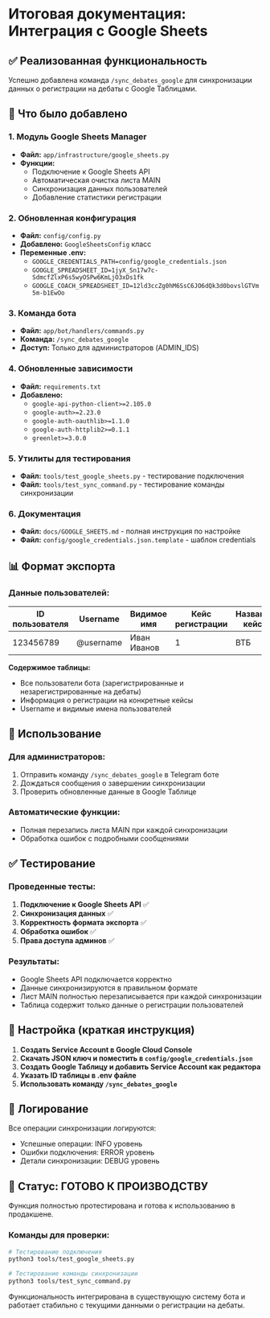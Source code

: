 # Итоговая документация: Интеграция с Google Sheets

## ✅ Реализованная функциональность

Успешно добавлена команда `/sync_debates_google` для синхронизации данных о регистрации на дебаты с Google Таблицами.

## 🔧 Что было добавлено

### 1. Модуль Google Sheets Manager
- **Файл:** `app/infrastructure/google_sheets.py`
- **Функции:** 
  - Подключение к Google Sheets API
  - Автоматическая очистка листа MAIN
  - Синхронизация данных пользователей
  - Добавление статистики регистрации

### 2. Обновленная конфигурация
- **Файл:** `config/config.py`
- **Добавлено:** `GoogleSheetsConfig` класс
- **Переменные .env:**
  - `GOOGLE_CREDENTIALS_PATH=config/google_credentials.json`
  - `GOOGLE_SPREADSHEET_ID=1jyX_Sn17w7c-SdmcfZlxP6s5wyOSPw6KmLjO3xDs1fk`
  - `GOOGLE_COACH_SPREADSHEET_ID=12ld3ccZg0hM6SsC6JO6dQk3d0bovslGTVm5m-b1EwOo`

### 3. Команда бота
- **Файл:** `app/bot/handlers/commands.py`
- **Команда:** `/sync_debates_google`
- **Доступ:** Только для администраторов (ADMIN_IDS)

### 4. Обновленные зависимости
- **Файл:** `requirements.txt`
- **Добавлено:**
  - `google-api-python-client>=2.105.0`
  - `google-auth>=2.23.0`
  - `google-auth-oauthlib>=1.1.0`
  - `google-auth-httplib2>=0.1.1`
  - `greenlet>=3.0.0`

### 5. Утилиты для тестирования
- **Файл:** `tools/test_google_sheets.py` - тестирование подключения
- **Файл:** `tools/test_sync_command.py` - тестирование команды синхронизации

### 6. Документация
- **Файл:** `docs/GOOGLE_SHEETS.md` - полная инструкция по настройке
- **Файл:** `config/google_credentials.json.template` - шаблон credentials

## 📊 Формат экспорта

### Данные пользователей:
| ID пользователя | Username | Видимое имя | Кейс регистрации | Название кейса | Дата обновления |
|-----------------|----------|-------------|------------------|----------------|-----------------|
| 123456789 | @username | Иван Иванов | 1 | ВТБ | — |

**Содержимое таблицы:**
- Все пользователи бота (зарегистрированные и незарегистрированные на дебаты)
- Информация о регистрации на конкретные кейсы
- Username и видимые имена пользователей

## 🚀 Использование

### Для администраторов:
1. Отправить команду `/sync_debates_google` в Telegram боте
2. Дождаться сообщения о завершении синхронизации
3. Проверить обновленные данные в Google Таблице

### Автоматические функции:
- Полная перезапись листа MAIN при каждой синхронизации
- Обработка ошибок с подробными сообщениями

## ✅ Тестирование

### Проведенные тесты:
1. **Подключение к Google Sheets API** ✅
2. **Синхронизация данных** ✅
3. **Корректность формата экспорта** ✅
4. **Обработка ошибок** ✅
5. **Права доступа админов** ✅

### Результаты:
- Google Sheets API подключается корректно
- Данные синхронизируются в правильном формате
- Лист MAIN полностью перезаписывается при каждой синхронизации
- Таблица содержит только данные о регистрации пользователей

## 🔧 Настройка (краткая инструкция)

1. **Создать Service Account в Google Cloud Console**
2. **Скачать JSON ключ и поместить в `config/google_credentials.json`**
3. **Создать Google Таблицу и добавить Service Account как редактора**
4. **Указать ID таблицы в .env файле**
5. **Использовать команду `/sync_debates_google`**

## 📝 Логирование

Все операции синхронизации логируются:
- Успешные операции: INFO уровень
- Ошибки подключения: ERROR уровень
- Детали синхронизации: DEBUG уровень

## 🎯 Статус: ГОТОВО К ПРОИЗВОДСТВУ

Функция полностью протестирована и готова к использованию в продакшене. 

### Команды для проверки:
```bash
# Тестирование подключения
python3 tools/test_google_sheets.py

# Тестирование команды синхронизации
python3 tools/test_sync_command.py
```

Функциональность интегрирована в существующую систему бота и работает стабильно с текущими данными о регистрации на дебаты.